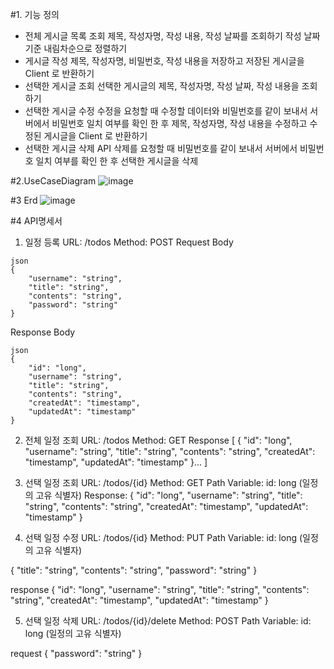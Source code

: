 #1. 기능 정의
- 전체 게시글 목록 조회
제목, 작성자명, 작성 내용, 작성 날짜를 조회하기
작성 날짜 기준 내림차순으로 정렬하기
- 게시글 작성
제목, 작성자명, 비밀번호, 작성 내용을 저장하고
저장된 게시글을 Client 로 반환하기
- 선택한 게시글 조회
선택한 게시글의 제목, 작성자명, 작성 날짜, 작성 내용을 조회하기
- 선택한 게시글 수정
수정을 요청할 때 수정할 데이터와 비밀번호를 같이 보내서 서버에서 비밀번호 일치 여부를 확인 한 후
제목, 작성자명, 작성 내용을 수정하고 수정된 게시글을 Client 로 반환하기
- 선택한 게시글 삭제 API
삭제를 요청할 때 비밀번호를 같이 보내서 서버에서 비밀번호 일치 여부를 확인 한 후
선택한 게시글을 삭제

#2.UseCaseDiagram
![image](https://github.com/onda0-0/SpringTodoAssignment/assets/102335813/b93eb2d1-b435-415f-b5fb-4e6244042a0a)

#3 Erd
![image](https://github.com/onda0-0/SpringTodoAssignment/assets/102335813/6b8a51af-abd8-4318-8b79-373bd4e1d23c)

#4 API명세서
1. 일정 등록
URL: /todos
Method: POST
Request Body
```
json
{
    "username": "string",
    "title": "string",
    "contents": "string",
    "password": "string"
}
```
Response Body
```
json
{
    "id": "long",
    "username": "string",
    "title": "string",
    "contents": "string",
    "createdAt": "timestamp",
    "updatedAt": "timestamp"
}
```

2. 전체 일정 조회
URL: /todos
Method: GET
Response
[
{
    "id": "long",
    "username": "string",
    "title": "string",
    "contents": "string",
    "createdAt": "timestamp",
    "updatedAt": "timestamp"
}...
]

3. 선택 일정 조회
URL: /todos/{id}
Method: GET
Path Variable:
id: long (일정의 고유 식별자)
Response:
{
    "id": "long",
    "username": "string",
    "title": "string",
    "contents": "string",
    "createdAt": "timestamp",
    "updatedAt": "timestamp"
}

4. 선택 일정 수정
URL: /todos/{id}
Method: PUT
Path Variable:
id: long (일정의 고유 식별자)

{
    "title": "string",
    "contents": "string",
    "password": "string"
}

response
{
    "id": "long",
    "username": "string",
    "title": "string",
    "contents": "string",
    "createdAt": "timestamp",
    "updatedAt": "timestamp"
}

5. 선택 일정 삭제
URL: /todos/{id}/delete
Method: POST
Path Variable:
id: long (일정의 고유 식별자)

request
{
    "password": "string"
}
